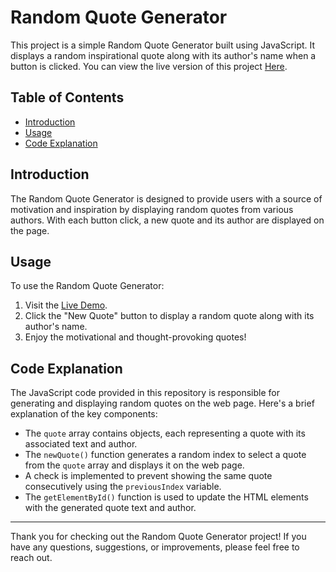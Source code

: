 # Random Quote Generator

This project is a simple Random Quote Generator built using JavaScript. It displays a random inspirational quote along with its author's name when a button is clicked. You can view the live version of this project [Here](https://eman289.github.io/Random-Quotes-App/).

## Table of Contents

- [Introduction](#introduction)
- [Usage](#usage)
- [Code Explanation](#code-explanation)

## Introduction

The Random Quote Generator is designed to provide users with a source of motivation and inspiration by displaying random quotes from various authors. With each button click, a new quote and its author are displayed on the page.

## Usage

To use the Random Quote Generator:

1. Visit the [Live Demo](https://fawzeyabdelkader.github.io/Quote-Of-The-Day/).
2. Click the "New Quote" button to display a random quote along with its author's name.
3. Enjoy the motivational and thought-provoking quotes!

## Code Explanation

The JavaScript code provided in this repository is responsible for generating and displaying random quotes on the web page. Here's a brief explanation of the key components:

- The `quote` array contains objects, each representing a quote with its associated text and author.
- The `newQuote()` function generates a random index to select a quote from the `quote` array and displays it on the web page.
- A check is implemented to prevent showing the same quote consecutively using the `previousIndex` variable.
- The `getElementById()` function is used to update the HTML elements with the generated quote text and author.

---

Thank you for checking out the Random Quote Generator project! If you have any questions, suggestions, or improvements, please feel free to reach out.
